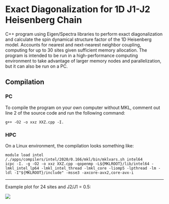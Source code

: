 # Exact Diagonalization for 1D J1-J2 Heisenberg Chain
C++ program using Eigen/Spectra libraries to perform exact diagonalization and calculate the spin dynamical structure factor of the 1D Heisenberg model.
Accounts for nearest and next-nearest neighbor coupling, computing for up to 30 sites given sufficient memory allocation.
The program is intended to be run in a high-performance computing environment to take advantage of larger memory nodes and parallelization, but it can also be run on a PC.

## Compilation
### PC
To compile the program on your own computer without MKL, comment out line 2 of the source code and run the following command:
```
g++ -O2 -o xxz XXZ.cpp -I.
```
### HPC
On a Linux environment, the compilation looks something like:
```
module load intel
/./apps/compilers/intel/2020/0.166/mkl/bin/mklvars.sh intel64
icpc -I. -g -O2 -o xxz XXZ.cpp -qopenmp -L${MKLROOT}/lib/intel64 -lmkl_intel_lp64 -lmkl_intel_thread -lmkl_core -liomp5 -lpthread -lm -ldl -I"${MKLROOT}/include" -msse3 -axcore-avx2,core-avx-i
```
--------------------
Example plot for 24 sites and J2/J1 = 0.5:

<img src="https://raw.githubusercontent.com/shreyas03varude/EDiagHeisenbergChain/main/example.png">
